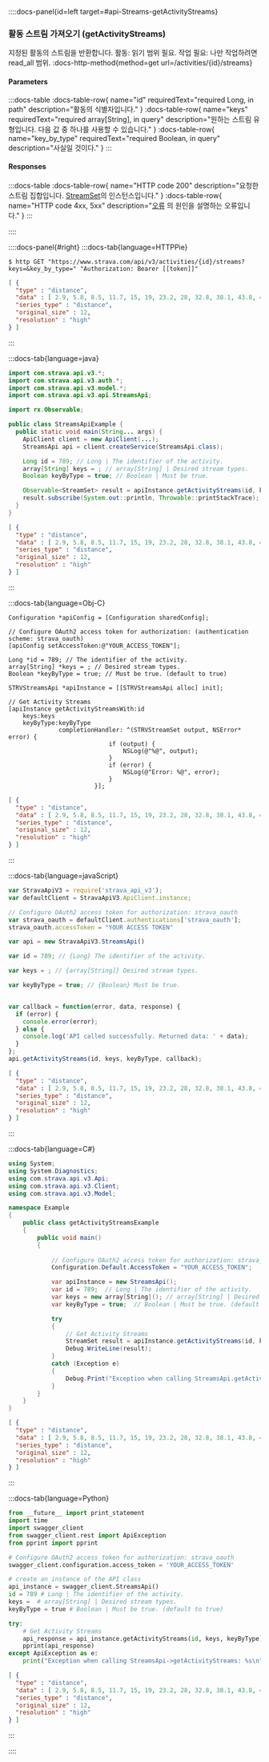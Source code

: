 ::::docs-panel{id=left target=#api-Streams-getActivityStreams}

### 활동 스트림 가져오기 (getActivityStreams)

지정된 활동의 스트림을 반환합니다. 활동: 읽기 범위 필요. 작업 필요: 나만 작업하려면 read_all 범위.
:docs-http-method{method=get url=/activities/&lbrace;id&rbrace;/streams}

#### Parameters

:::docs-table
:docs-table-row{
name="id"
requiredText="required Long, in path"
description="활동의 식별자입니다."
}
:docs-table-row{
name="keys"
requiredText="required array[String], in query"
description="원하는 스트림 유형입니다. 다음 값 중 하나를 사용할 수 있습니다."
}
:docs-table-row{
name="key_by_type"
requiredText="required Boolean, in query"
description="사실일 것이다."
}
:::

#### Responses

:::docs-table
:docs-table-row{
name="HTTP code 200"
description="요청한 스트림 집합입니다. <a href='/docs/reference/#api-models-StreamSet'>StreamSet</a>의 인스턴스입니다."
}
:docs-table-row{
name="HTTP code 4xx, 5xx"
description="<a href='/docs/reference/#api-models-Fault'>오류</a> 의 원인을 설명하는 오류입니다."
}
:::

::::

::::docs-panel{#right}
:::docs-tab{language=HTTPPie}

``` shell 
$ http GET "https://www.strava.com/api/v3/activities/{id}/streams?keys=&key_by_type=" "Authorization: Bearer [[token]]"

```
```json
[ {
  "type" : "distance",
  "data" : [ 2.9, 5.8, 8.5, 11.7, 15, 19, 23.2, 28, 32.8, 38.1, 43.8, 49.5 ],
  "series_type" : "distance",
  "original_size" : 12,
  "resolution" : "high"
} ]

```
:::

:::docs-tab{language=java}

```java
import com.strava.api.v3.*;
import com.strava.api.v3.auth.*;
import com.strava.api.v3.model.*;
import com.strava.api.v3.api.StreamsApi;

import rx.Observable;

public class StreamsApiExample {
  public static void main(String... args) {
    ApiClient client = new ApiClient(...);
    StreamsApi api = client.createService(StreamsApi.class);

    Long id = 789; // Long | The identifier of the activity.
    array[String] keys = ; // array[String] | Desired stream types.
    Boolean keyByType = true; // Boolean | Must be true.

    Observable<StreamSet> result = apiInstance.getActivityStreams(id, keys, keyByType);
    result.subscribe(System.out::println, Throwable::printStackTrace);
  }
}

```
```json
[ {
  "type" : "distance",
  "data" : [ 2.9, 5.8, 8.5, 11.7, 15, 19, 23.2, 28, 32.8, 38.1, 43.8, 49.5 ],
  "series_type" : "distance",
  "original_size" : 12,
  "resolution" : "high"
} ]

```
:::

:::docs-tab{language=Obj-C}

```obj-c
Configuration *apiConfig = [Configuration sharedConfig];

// Configure OAuth2 access token for authorization: (authentication scheme: strava_oauth)
[apiConfig setAccessToken:@"YOUR_ACCESS_TOKEN"];

Long *id = 789; // The identifier of the activity.
array[String] *keys = ; // Desired stream types.
Boolean *keyByType = true; // Must be true. (default to true)

STRVStreamsApi *apiInstance = [[STRVStreamsApi alloc] init];

// Get Activity Streams
[apiInstance getActivityStreamsWith:id
    keys:keys
    keyByType:keyByType
              completionHandler: ^(STRVStreamSet output, NSError* error) {
                            if (output) {
                                NSLog(@"%@", output);
                            }
                            if (error) {
                                NSLog(@"Error: %@", error);
                            }
                        }];

```
```json
[ {
  "type" : "distance",
  "data" : [ 2.9, 5.8, 8.5, 11.7, 15, 19, 23.2, 28, 32.8, 38.1, 43.8, 49.5 ],
  "series_type" : "distance",
  "original_size" : 12,
  "resolution" : "high"
} ]

```
:::

:::docs-tab{language=javaScript}

```javascript
var StravaApiV3 = require('strava_api_v3');
var defaultClient = StravaApiV3.ApiClient.instance;

// Configure OAuth2 access token for authorization: strava_oauth
var strava_oauth = defaultClient.authentications['strava_oauth'];
strava_oauth.accessToken = "YOUR ACCESS TOKEN"

var api = new StravaApiV3.StreamsApi()

var id = 789; // {Long} The identifier of the activity.

var keys = ; // {array[String]} Desired stream types.

var keyByType = true; // {Boolean} Must be true.


var callback = function(error, data, response) {
  if (error) {
    console.error(error);
  } else {
    console.log('API called successfully. Returned data: ' + data);
  }
};
api.getActivityStreams(id, keys, keyByType, callback);

```
```json
[ {
  "type" : "distance",
  "data" : [ 2.9, 5.8, 8.5, 11.7, 15, 19, 23.2, 28, 32.8, 38.1, 43.8, 49.5 ],
  "series_type" : "distance",
  "original_size" : 12,
  "resolution" : "high"
} ]

```
:::

:::docs-tab{language=C#}

```c#
using System;
using System.Diagnostics;
using com.strava.api.v3.Api;
using com.strava.api.v3.Client;
using com.strava.api.v3.Model;

namespace Example
{
    public class getActivityStreamsExample
    {
        public void main()
        {
            
            // Configure OAuth2 access token for authorization: strava_oauth
            Configuration.Default.AccessToken = "YOUR_ACCESS_TOKEN";

            var apiInstance = new StreamsApi();
            var id = 789;  // Long | The identifier of the activity.
            var keys = new array[String](); // array[String] | Desired stream types.
            var keyByType = true;  // Boolean | Must be true. (default to true)

            try
            {
                // Get Activity Streams
                StreamSet result = apiInstance.getActivityStreams(id, keys, keyByType);
                Debug.WriteLine(result);
            }
            catch (Exception e)
            {
                Debug.Print("Exception when calling StreamsApi.getActivityStreams: " + e.Message );
            }
        }
    }
}

```
```json
[ {
  "type" : "distance",
  "data" : [ 2.9, 5.8, 8.5, 11.7, 15, 19, 23.2, 28, 32.8, 38.1, 43.8, 49.5 ],
  "series_type" : "distance",
  "original_size" : 12,
  "resolution" : "high"
} ]

```
:::

:::docs-tab{language=Python}

```python
from __future__ import print_statement
import time
import swagger_client
from swagger_client.rest import ApiException
from pprint import pprint

# Configure OAuth2 access token for authorization: strava_oauth
swagger_client.configuration.access_token = 'YOUR_ACCESS_TOKEN'

# create an instance of the API class
api_instance = swagger_client.StreamsApi()
id = 789 # Long | The identifier of the activity.
keys =  # array[String] | Desired stream types.
keyByType = true # Boolean | Must be true. (default to true)

try: 
    # Get Activity Streams
    api_response = api_instance.getActivityStreams(id, keys, keyByType)
    pprint(api_response)
except ApiException as e:
    print("Exception when calling StreamsApi->getActivityStreams: %s\n" % e)

```
```json
[ {
  "type" : "distance",
  "data" : [ 2.9, 5.8, 8.5, 11.7, 15, 19, 23.2, 28, 32.8, 38.1, 43.8, 49.5 ],
  "series_type" : "distance",
  "original_size" : 12,
  "resolution" : "high"
} ]

```
:::

::::
